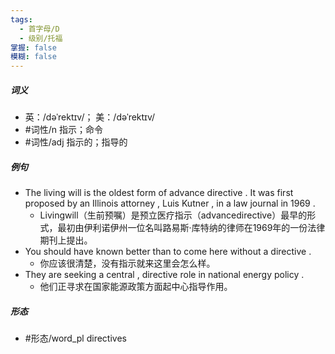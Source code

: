 ```yaml
---
tags:
  - 首字母/D
  - 级别/托福
掌握: false
模糊: false
---
```

##### 词义
- 英：/dəˈrektɪv/； 美：/dəˈrektɪv/
- #词性/n  指示；命令
- #词性/adj  指示的；指导的
##### 例句
- The living will is the oldest form of advance directive . It was first proposed by an Illinois attorney , Luis Kutner , in a law journal in 1969 .
	- Livingwill（生前预嘱）是预立医疗指示（advancedirective）最早的形式，最初由伊利诺伊州一位名叫路易斯·库特纳的律师在1969年的一份法律期刊上提出。
- You should have known better than to come here without a directive .
	- 你应该很清楚，没有指示就来这里会怎么样。
- They are seeking a central , directive role in national energy policy .
	- 他们正寻求在国家能源政策方面起中心指导作用。
##### 形态
- #形态/word_pl directives
